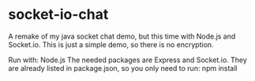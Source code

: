 # socket-io-chat
A remake of my java socket chat demo, but this time with Node.js and Socket.io. This is just a simple demo, so there is no encryption.

Run with: Node.js
The needed packages are Express and Socket.io. They are already listed in package.json, so you only need to run: npm install
